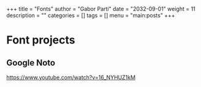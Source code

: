 +++
title = "Fonts"
author = "Gabor Parti"
date = "2032-09-01"
weight = 11
description = ""
categories = []
tags = []
menu = "main:posts"
+++



# Font projects

## Google Noto

https://www.youtube.com/watch?v=16_NYHUZ1kM